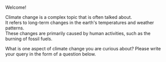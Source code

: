 Welcome!  

Climate change is a complex topic that is often talked about.  
It refers to long-term changes in the earth's temperatures and weather patterns.  
These changes are primarily caused by human activities, such as the burning of fossil fuels.  

What is one aspect of climate change you are curious about? Please write your query in the form of a question below.  